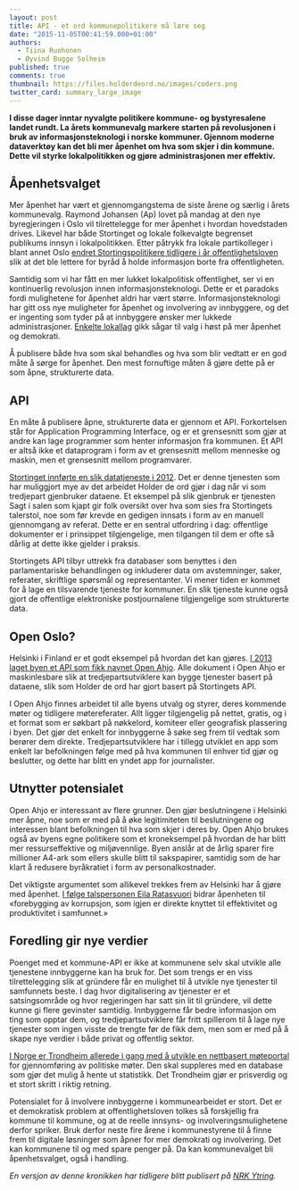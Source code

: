 ```yaml
---
layout: post
title: API - et ord kommunepolitikere må lære seg
date: "2015-11-05T00:41:59.000+01:00"
authors: 
  - Tiina Ruohonen
  - Øyvind Bugge Solheim
published: true
comments: true
thumbnail: https://files.holderdeord.no/images/coders.png
twitter_card: summary_large_image
---
```


**I disse dager inntar nyvalgte politikere kommune- og bystyresalene landet rundt. La årets kommunevalg markere starten på revolusjonen i bruk av informasjonsteknologi i norske kommuner. Gjennom moderne dataverktøy kan det bli mer åpenhet om hva som skjer i din kommune. Dette vil styrke lokalpolitikken og gjøre administrasjonen mer effektiv.**

## Åpenhetsvalget

Mer åpenhet har vært et gjennomgangstema de siste årene og særlig i årets kommunevalg. Raymond Johansen (Ap) lovet på mandag at den nye byregjeringen i Oslo vil tilrettelegge for mer åpenhet i hvordan hovedstaden drives. Likevel har både Stortinget og lokale folkevalgte begrenset publikums innsyn i lokalpolitikken. Etter påtrykk fra lokale partikolleger i blant annet Oslo [endret Stortingspolitikere tidligere i år offentlighetsloven](https://blog.holderdeord.no/2015/06/08/offentlighetsloven-anno-2015/) slik at det ble lettere for byråd å holde informasjon borte fra offentligheten. 

Samtidig som vi har fått en mer lukket lokalpolitisk offentlighet, ser vi en kontinuerlig revolusjon innen informasjonsteknologi. Dette er et paradoks fordi mulighetene for åpenhet aldri har vært større. Informasjonsteknologi har gitt oss nye muligheter for åpenhet og involvering av innbyggere, og det er ingenting som tyder på at innbyggere ønsker mer lukkede administrasjoner. [Enkelte lokallag](http://www.venstre.no/artikkel/2015/06/27/lier-venstres-valgprogram-demokrati-apenhet-inkludering/) gikk sågar til valg i høst på mer åpenhet og demokrati. 

Å publisere både hva som skal behandles og hva som blir vedtatt er en god måte å sørge for åpenhet. Den mest fornuftige måten å gjøre dette på er som åpne, strukturerte data. 

## API

En måte å publisere åpne, strukturerte data er gjennom et API. Forkortelsen står for Application Programming Interface, og er et grensesnitt som gjør at andre kan lage programmer som henter informasjon fra kommunen. Et API er altså ikke et dataprogram i form av et grensesnitt mellom menneske og maskin, men et grensesnitt mellom programvarer. 

[Stortinget innførte en slik datatjeneste i 2012](https://data.stortinget.no/). Det er denne tjenesten som har muliggjort mye av det arbeidet Holder de ord gjør i dag når vi som tredjepart gjenbruker dataene. Et eksempel på slik gjenbruk er tjenesten Sagt i salen som kjapt gir folk oversikt over hva som sies fra Stortingets talerstol, noe som før krevde en gedigen innsats i form av en manuell gjennomgang av referat. Dette er en sentral utfordring i dag: offentlige dokumenter er i prinsippet tilgjengelige, men tilgangen til dem er ofte så dårlig at dette ikke gjelder i praksis.

Stortingets API tilbyr uttrekk fra databaser som benyttes i den parlamentariske behandlingen og inkluderer data om avstemninger, saker, referater, skriftlige spørsmål og representanter. Vi mener tiden er kommet for å lage en tilsvarende tjeneste for kommuner. En slik tjeneste kunne også gjort de offentlige elektroniske postjournalene tilgjengelige som strukturerte data.

## Open Oslo?

Helsinki i Finland er et godt eksempel på hvordan det kan gjøres. [I 2013 laget byen et API som fikk navnet Open Ahjo](http://dev.hel.fi/). Alle dokument i Open Ahjo er maskinlesbare slik at tredjepartsutviklere kan bygge tjenester basert på dataene, slik som Holder de ord har gjort basert på Stortingets API.

I Open Ahjo finnes arbeidet til alle byens utvalg og styrer, deres kommende møter og tidligere møtereferater. Allt ligger tilgjengelig på nettet, gratis, og i et format som er søkbart på nøkkelord, komiteer eller geografisk plassering i byen. Det gjør det enkelt for innbyggerne å søke seg frem til vedtak som berører dem direkte. Tredjepartsutviklere har i tillegg utviklet en app som enkelt lar befolkningen følge med på hva kommunen til enhver tid gjør og beslutter, og dette har blitt en yndet app for journalister. 

## Utnytter potensialet

Open Ahjo er interessant av flere grunner. Den gjør beslutningene i Helsinki mer åpne, noe som er med på å øke legitimiteten til beslutningene og interessen blant befolkningen til hva som skjer i deres by. Open Ahjo brukes også av byens egne politikere som et kroneksempel på hvordan de har blitt mer ressurseffektive og miljøvennlige. Byen anslår at de årlig sparer fire millioner A4-ark som ellers skulle blitt til sakspapirer, samtidig som de har klart å redusere byråkratiet i form av personalkostnader.

Det viktigste argumentet som allikevel trekkes frem av Helsinki har å gjøre med åpenhet. [I følge talspersonen Eila Ratasvuori](http://www.tieto.pl/magazines/tieto-times/tieto-times-112-kuinka-tehostaa-liiketoimintaa/ahjo-saastaa-helsingissa-aikaa-ja-paperia) bidrar åpenheten til «forebygging av korrupsjon, som igjen er direkte knyttet til effektivitet og produktivitet i samfunnet.»

## Foredling gir nye verdier

Poenget med et kommune-API er ikke at kommunene selv skal utvikle alle tjenestene innbyggerne kan ha bruk for. Det som trengs er en viss tilrettelegging slik at gründere får en mulighet til å utvikle nye tjenester til samfunnets beste. I dag hvor digitalisering av tjenester er et satsingsområde og hvor regjeringen har satt sin lit til gründere, vil dette kunne gi flere gevinster samtidig. Innbyggerne får bedre informasjon om ting som opptar dem, og tredjepartsutviklere får fritt spillerom til å lage nye tjenester som ingen visste de trengte før de fikk dem, men som er med på å skape nye verdier i både privat og offentlig sektor. 

[I Norge er Trondheim allerede i gang med å utvikle en nettbasert møteportal](https://www.trondheim.kommune.no/content/1117747129/Digitale-politikere---rett-pa-sak) for gjennomføring av politiske møter. Den skal suppleres med en database som gjør det mulig å hente ut statistikk. Det Trondheim gjør er prisverdig og et stort skritt i riktig retning.

Potensialet for å involvere innbyggerne i kommunearbeidet er stort. Det er et demokratisk problem at offentlighetsloven tolkes så forskjellig fra kommune til kommune, og at de reelle innsyns- og involveringsmulighetene derfor spriker. Bruk derfor neste fire årene i kommunestyrene til å finne frem til digitale løsninger som åpner for mer demokrati og involvering. Det kan kommunene til og med spare penger på. Da kan kommunevalget bli åpenhetsvalget, også i handling.

_En versjon av denne kronikken har tidligere blitt publisert på [NRK Ytring](http://www.nrk.no/ytring/apne-radhusene-for-folket-1.12612254)._


